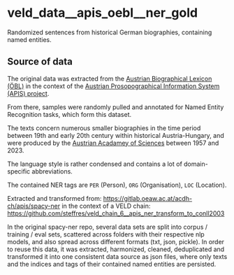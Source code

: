# veld_data__apis_oebl__ner_gold

Randomized sentences from historical German biographies, containing named entities.

## Source of data

The original data was extracted from the [Austrian Biographical Lexicon
(ÖBL)](https://www.oeaw.ac.at/acdh/oebl) in the context of the [Austrian Prosopographical
Information System (APIS) project](https://www.oeaw.ac.at/acdh/projects/completed-projects/apis).

From there, samples were randomly pulled and annotated for Named Entity Recognition tasks, which
form this dataset.

The texts concern numerous smaller biographies in the time period between 19th and early 20th
century within historical Austria-Hungary, and were produced by the [Austrian Acadamey of
Sciences](https://www.oeaw.ac.at/en) between 1957 and 2023.

The language style is rather condensed and contains a lot of domain-specific abbreviations.

The contained NER tags are `PER` (Person), `ORG` (Organisation), `LOC` (Location).

Extracted and transformed from: https://gitlab.oeaw.ac.at/acdh-ch/apis/spacy-ner in the context of a
VELD chain: https://github.com/steffres/veld_chain_6__apis_ner_transform_to_conll2003

In the original spacy-ner repo, several data sets are split into corpus / training / eval sets,
scattered across folders with their respective nlp models, and also spread across different formats
(txt, json, pickle). In order to reuse this data, it was extracted, harmonized, cleaned,
deduplicated and transformed it into one consistent data source as json files, where only texts and
the indices and tags of their contained named entities are persisted.

